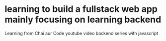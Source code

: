# learning to build a fullstack web app mainly focusing on learning backend

Learning from Chai aur Code youtube video backend series with javascript
